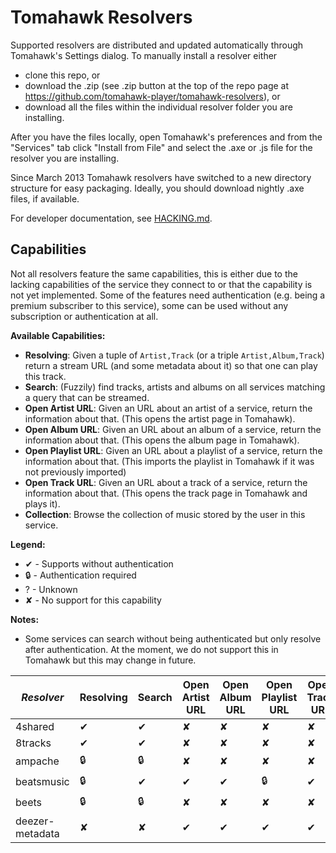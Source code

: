 # Tomahawk Resolvers

Supported resolvers are distributed and updated automatically through Tomahawk's Settings dialog.
To manually install a resolver either 
* clone this repo, or
* download the .zip (see .zip button at the top of the repo page at https://github.com/tomahawk-player/tomahawk-resolvers), or 
* download all the files within the individual resolver folder you are installing.

After you have the files locally, open Tomahawk's preferences and from the "Services" tab click "Install from File" and select the .axe or .js file for the resolver you are installing.

Since March 2013 Tomahawk resolvers have switched to a new directory structure for easy packaging. Ideally, you should download nightly .axe files, if available.

For developer documentation, see [HACKING.md](HACKING.md).

## Capabilities

Not all resolvers feature the same capabilities, this is either due to the lacking capabilities of the service they connect to or that the capability is not yet implemented.
Some of the features need authentication (e.g. being a premium subscriber to this service), some can be used without any subscription or authentication at all.

**Available Capabilities:**
* **Resolving**: Given a tuple of `Artist,Track` (or a triple `Artist,Album,Track`) return a stream URL (and some metadata about it) so that one can play this track.
* **Search**: (Fuzzily) find tracks, artists and albums on all services matching a query that can be streamed.
* **Open Artist URL**: Given an URL about an artist of a service, return the information about that. (This opens the artist page in Tomahawk).
* **Open Album URL**: Given an URL about an album of a service, return the information about that. (This opens the album page in Tomahawk).
* **Open Playlist URL**: Given an URL about a playlist of a service, return the information about that. (This imports the playlist in Tomahawk if it was not previously imported)
* **Open Track URL**: Given an URL about a track of a service, return the information about that. (This opens the track page in Tomahawk and plays it).
* **Collection**: Browse the collection of music stored by the user in this service.

**Legend:**
* ✔ - Supports without authentication
* :lock: - Authentication required
* ? - Unknown
* ✘ - No support for this capability

**Notes:**
* Some services can search without being authenticated but only resolve after authentication. At the moment, we do not support this in Tomahawk but this may change in future.

| *Resolver* | Resolving | Search | Open Artist URL | Open Album URL | Open Playlist URL | Open Track URL | Collection |
|------------|-----------|--------|-----------------|----------------|-------------------|----------------|------------|
| 4shared    | ✔         | ✔      | ✘               | ✘              | ✘                 | ✘              | ✘          |
| 8tracks    | ✔         | ✔      | ✘               | ✘              | ✘                 | ✘              | ✘          |
| ampache    | :lock:    | :lock: | ✘               | ✘              | ✘                 | ✘              | ✔          |
| beatsmusic | :lock:    | ✔      | ✔               | ✔              | :lock:            | ✔              | ✘          |
| beets      | :lock:    | :lock: | ✘               | ✘              | ✘                 | ✘              | ✔          |
| deezer-metadata | ✘    | ✘      | ✔               | ✔              | ✔                 | ✔              | ✘          |
